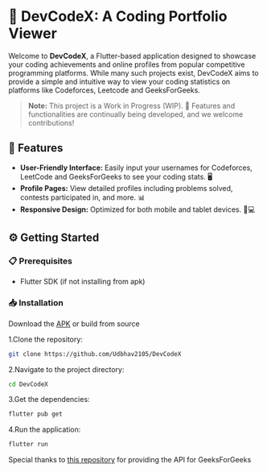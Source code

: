 # 🎉 DevCodeX: A Coding Portfolio Viewer

Welcome to **DevCodeX**, a Flutter-based application designed to showcase your coding achievements and online profiles from popular competitive programming platforms. While many such projects exist, DevCodeX aims to provide a simple and intuitive way to view your coding statistics on platforms like Codeforces, Leetcode and GeeksForGeeks.

> **Note:** This project is a Work in Progress (WIP). 🚧 Features and functionalities are continually being developed, and we welcome contributions!

## 🚀 Features

- **User-Friendly Interface:** Easily input your usernames for Codeforces, LeetCode and GeeksForGeeks to see your coding stats. 🖥️
- **Profile Pages:** View detailed profiles including problems solved, contests participated in, and more. 📊
- **Responsive Design:** Optimized for both mobile and tablet devices. 📱💻

## ⚙️ Getting Started

### 📋 Prerequisites

- Flutter SDK (if not installing from apk)

### 📥 Installation

Download the [APK](app-release.apk)
or build from source

1.Clone the repository:

```bash
git clone https://github.com/Udbhav2105/DevCodeX
```

2.Navigate to the project directory:

```bash
cd DevCodeX
```

3.Get the dependencies:

```bash
flutter pub get
```

 4.Run the application:

 ```bash
 flutter run
 ```

Special thanks to [this repository](https://github.com/arnoob16/GeeksForGeeksAPI) for providing the API for GeeksForGeeks
